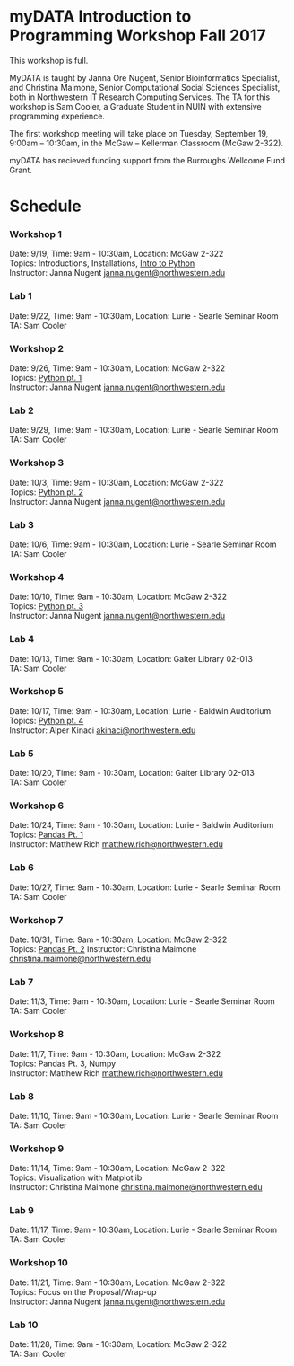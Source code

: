 # myDATA Introduction to Programming Workshop Fall 2017
 
This workshop is full.

MyDATA is taught by Janna Ore Nugent, Senior Bioinformatics Specialist, and Christina Maimone, Senior Computational Social Sciences Specialist, both in Northwestern IT Research Computing Services.  The TA for this workshop is Sam Cooler, a Graduate Student in NUIN with extensive programming experience.

The first workshop meeting will take place on Tuesday, September 19, 9:00am – 10:30am, in the McGaw – Kellerman Classroom (McGaw 2-322). 

myDATA has recieved funding support from the Burroughs Wellcome Fund Grant. 

# Schedule

### Workshop 1  
Date: 9/19, Time: 9am - 10:30am, Location: McGaw 2-322  
Topics:  Introductions, Installations, [Intro to Python](https://github.com/nuitrcs/pythonworkshops/tree/master/intropython/Part_1)  
Instructor: Janna Nugent janna.nugent@northwestern.edu  

### Lab 1
Date: 9/22, Time: 9am - 10:30am, Location: Lurie - Searle Seminar Room  
TA: Sam Cooler  

### Workshop 2
Date: 9/26, Time: 9am - 10:30am, Location: McGaw 2-322  
Topics:  [Python pt. 1](https://github.com/nuitrcs/pythonworkshops/tree/master/intropython/Part_1)  
Instructor: Janna Nugent janna.nugent@northwestern.edu  

### Lab 2
Date: 9/29, Time: 9am - 10:30am, Location: Lurie - Searle Seminar Room  
TA: Sam Cooler  

### Workshop 3
Date: 10/3, Time: 9am - 10:30am, Location: McGaw 2-322  
Topics:  [Python pt. 2](https://github.com/nuitrcs/pythonworkshops/tree/master/intropython/Part_2)  
Instructor: Janna Nugent janna.nugent@northwestern.edu  

### Lab 3
Date: 10/6, Time: 9am - 10:30am, Location: Lurie - Searle Seminar Room  
TA: Sam Cooler  

### Workshop 4
Date: 10/10, Time: 9am - 10:30am, Location: McGaw 2-322  
Topics:  [Python pt. 3](https://github.com/nuitrcs/pythonworkshops/tree/master/intropython/Part_3)  
Instructor: Janna Nugent janna.nugent@northwestern.edu  

### Lab 4
Date: 10/13, Time: 9am - 10:30am, Location: Galter Library 02-013  
TA: Sam Cooler  

### Workshop 5
Date: 10/17, Time: 9am - 10:30am, Location: Lurie - Baldwin Auditorium  
Topics:  [Python pt. 4](https://github.com/nuitrcs/pythonworkshops/tree/master/intropython/Part_4)  
Instructor: Alper Kinaci akinaci@northwestern.edu  

### Lab 5
Date: 10/20, Time: 9am - 10:30am, Location: Galter Library 02-013  
TA: Sam Cooler  

### Workshop 6
Date: 10/24, Time: 9am - 10:30am, Location: Lurie - Baldwin Auditorium  
Topics: [Pandas Pt. 1](https://github.com/nuitrcs/pythonworkshops/blob/master/dataanalysis/pandas/Part%201%20-%20Basics.ipynb)  
Instructor: Matthew Rich matthew.rich@northwestern.edu  

### Lab 6
Date: 10/27, Time: 9am - 10:30am, Location: Lurie - Searle Seminar Room  
TA: Sam Cooler

### Workshop 7  
Date: 10/31, Time: 9am - 10:30am, Location: McGaw 2-322  
Topics:  [Pandas Pt. 2](https://github.com/nuitrcs/pythonworkshops/blob/master/dataanalysis/pandas/Part%202%20-%20Grouping%2C%20Plotting%2C%20%26%20Merging.ipynb) 
Instructor: Christina Maimone christina.maimone@northwestern.edu  

### Lab 7
Date: 11/3, Time: 9am - 10:30am, Location: Lurie - Searle Seminar Room  
TA: Sam Cooler 

### Workshop 8  
Date: 11/7, Time: 9am - 10:30am, Location: McGaw 2-322   
Topics:  Pandas Pt. 3, Numpy  
Instructor: Matthew Rich matthew.rich@northwestern.edu  

### Lab 8
Date: 11/10, Time: 9am - 10:30am, Location: Lurie - Searle Seminar Room  
TA: Sam Cooler 

### Workshop 9
Date: 11/14, Time: 9am - 10:30am, Location: McGaw 2-322  
Topics:  Visualization with Matplotlib   
Instructor: Christina Maimone christina.maimone@northwestern.edu  

### Lab 9
Date: 11/17, Time: 9am - 10:30am, Location: Lurie - Searle Seminar Room  
TA: Sam Cooler 

### Workshop 10
Date: 11/21, Time: 9am - 10:30am, Location: McGaw 2-322  
Topics:  Focus on the Proposal/Wrap-up     
Instructor: Janna Nugent janna.nugent@northwestern.edu  

### Lab 10
Date: 11/28, Time: 9am - 10:30am, Location: McGaw 2-322   
TA: Sam Cooler 
